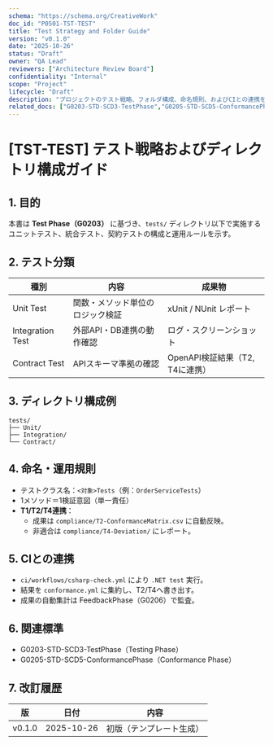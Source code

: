 ```yaml
---
schema: "https://schema.org/CreativeWork"
doc_id: "P0501-TST-TEST"
title: "Test Strategy and Folder Guide"
version: "v0.1.0"
date: "2025-10-26"
status: "Draft"
owner: "QA Lead"
reviewers: ["Architecture Review Board"]
confidentiality: "Internal"
scope: "Project"
lifecycle: "Draft"
description: "プロジェクトのテスト戦略、フォルダ構成、命名規則、およびCIとの連携を定義する。"
related_docs: ["G0203-STD-SCD3-TestPhase","G0205-STD-SCD5-ConformancePhase"]
---
```


# [TST-TEST] テスト戦略およびディレクトリ構成ガイド

## 1. 目的
本書は **Test Phase（G0203）** に基づき、`tests/` ディレクトリ以下で実施する
ユニットテスト、統合テスト、契約テストの構成と運用ルールを示す。

## 2. テスト分類
| 種別 | 内容 | 成果物 |
|------|------|--------|
| Unit Test | 関数・メソッド単位のロジック検証 | xUnit / NUnit レポート |
| Integration Test | 外部API・DB連携の動作確認 | ログ・スクリーンショット |
| Contract Test | APIスキーマ準拠の確認 | OpenAPI検証結果（T2, T4に連携） |

## 3. ディレクトリ構成例
```plaintext
tests/
├── Unit/
├── Integration/
└── Contract/
```

## 4. 命名・運用規則
- テストクラス名：`<対象>Tests`（例：`OrderServiceTests`）
- 1メソッド＝1検証意図（単一責任）
- **T1/T2/T4連携**：
  - 成果は `compliance/T2-ConformanceMatrix.csv` に自動反映。
  - 非適合は `compliance/T4-Deviation/` にレポート。

## 5. CIとの連携
- `ci/workflows/csharp-check.yml` により `.NET test` 実行。
- 結果を `conformance.yml` に集約し、T2/T4へ書き出す。
- 成果の自動集計は FeedbackPhase（G0206）で監査。

## 6. 関連標準
- G0203-STD-SCD3-TestPhase（Testing Phase）
- G0205-STD-SCD5-ConformancePhase（Conformance Phase）

## 7. 改訂履歴
| 版 | 日付 | 内容 |
|----|------|------|
| v0.1.0 | 2025-10-26 | 初版（テンプレート生成） |

